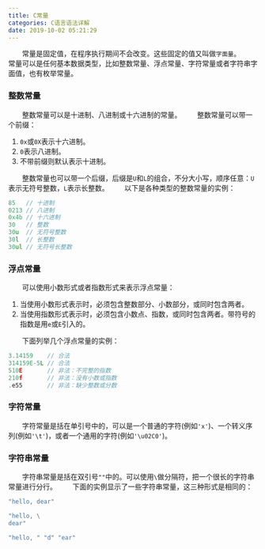 ```yaml
---
title: C常量
categories: C语言语法详解
date: 2019-10-02 05:21:29
---
```

&emsp;&emsp;常量是固定值，在程序执行期间不会改变。这些固定的值又叫做`字面量`。<!--more-->
&emsp;&emsp;常量可以是任何基本数据类型，比如整数常量、浮点常量、字符常量或者字符串字面值，也有枚举常量。

### 整数常量

&emsp;&emsp;整数常量可以是十进制、八进制或十六进制的常量。
&emsp;&emsp;整数常量可以带一个前缀：

1. `0x`或`0X`表示十六进制。
2. `0`表示八进制。
3. 不带前缀则默认表示十进制。

&emsp;&emsp;整数常量也可以带一个后缀，后缀是`U`和`L`的组合，不分大小写，顺序任意：`U`表示无符号整数，`L`表示长整数。
&emsp;&emsp;以下是各种类型的整数常量的实例：

``` cpp
85   // 十进制
0213 // 八进制
0x4b // 十六进制
30   // 整数
30u  // 无符号整数
30l  // 长整数
30ul // 无符号长整数
```

### 浮点常量

&emsp;&emsp;可以使用小数形式或者指数形式来表示浮点常量：

1. 当使用小数形式表示时，必须包含整数部分、小数部分，或同时包含两者。
2. 当使用指数形式表示时，必须包含小数点、指数，或同时包含两者。带符号的指数是用`e`或`E`引入的。

&emsp;&emsp;下面列举几个浮点常量的实例：

``` cpp
3.14159    // 合法
314159E-5L // 合法
510E       // 非法：不完整的指数
210f       // 非法：没有小数或指数
.e55       // 非法：缺少整数或分数
```

### 字符常量

&emsp;&emsp;字符常量是括在单引号中的，可以是一个普通的字符(例如`'x'`)、一个转义序列(例如`'\t'`)，或者一个通用的字符(例如`'\u02C0'`)。

### 字符串常量

&emsp;&emsp;字符串常量是括在双引号`""`中的。可以使用`\`做分隔符，把一个很长的字符串常量进行分行。
&emsp;&emsp;下面的实例显示了一些字符串常量，这三种形式是相同的：

``` cpp
"hello, dear"

"hello, \
dear"

"hello, " "d" "ear"
```